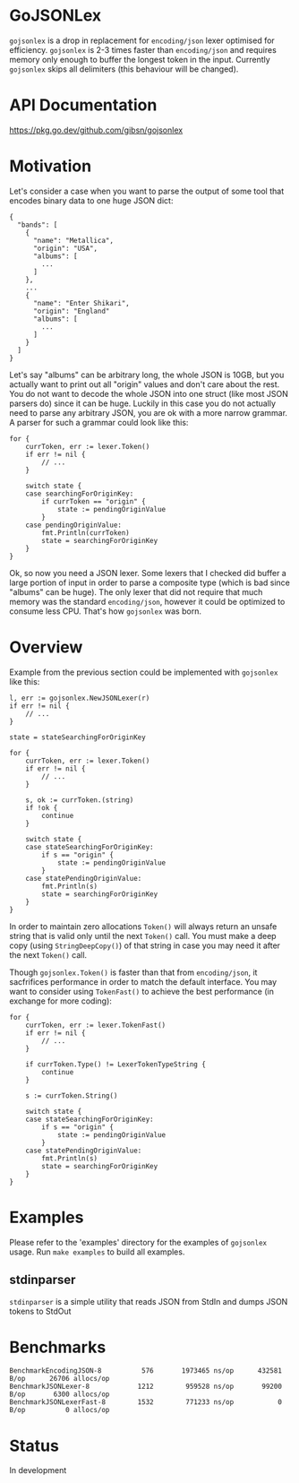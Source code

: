 # GoJSONLex

`gojsonlex` is a drop in replacement for `encoding/json` lexer optimised for efficiency. `gojsonlex` is 2-3 times
faster than `encoding/json` and requires memory only enough to buffer the longest token in the input. Currently
`gojsonlex` skips all delimiters (this behaviour will be changed).

# API Documentation

https://pkg.go.dev/github.com/gibsn/gojsonlex

# Motivation

Let's consider a case when you want to parse the output of some tool that encodes binary data to one huge JSON dict:
```
{
  "bands": [
    {
      "name": "Metallica",
      "origin": "USA",
      "albums": [
        ...
      ]
    },
    ...
    {
      "name": "Enter Shikari",
      "origin": "England"
      "albums": [
        ...
      ]
    }
  ]
}
```

Let's say "albums" can be arbitrary long, the whole JSON is 10GB, but you actually want to print out all "origin" values and don't care about the rest. You do not want to decode the whole JSON into one struct (like most JSON parsers do) since it can be huge. Luckily in this case you do not actually need to parse any arbitrary JSON, you are ok with a more narrow grammar. A parser for such a grammar could look like this:

```golang
for {
	currToken, err := lexer.Token()
	if err != nil {
		// ...
	}

	switch state {
	case searchingForOriginKey:
		if currToken == "origin" {
			state := pendingOriginValue
		}
	case pendingOriginValue:
		fmt.Println(currToken)
		state = searchingForOriginKey
	}
}
```

Ok, so now you need a JSON lexer. Some lexers that I checked did buffer a large portion of input in order to parse a composite type (which is bad since "albums" can be huge). The only lexer that did not require that much memory was the standard `encoding/json`, however it could be optimized to consume less CPU. That's how `gojsonlex` was born.

# Overview

Example from the previous section could be implemented with `gojsonlex` like this:
```golang
l, err := gojsonlex.NewJSONLexer(r)
if err != nil {
	// ...
}

state = stateSearchingForOriginKey

for {
	currToken, err := lexer.Token()
	if err != nil {
		// ...
	}
	
	s, ok := currToken.(string)
	if !ok {
		continue
	}

	switch state {
	case stateSearchingForOriginKey:
		if s == "origin" {
			state := pendingOriginValue
		}
	case statePendingOriginValue:
		fmt.Println(s)
		state = searchingForOriginKey
	}
}
```

In order to maintain zero allocations `Token()` will always return an unsafe string that is valid only until the next `Token()` call. You must make a deep copy (using `StringDeepCopy()`) of that string in case you may need it after the next `Token()` call.

Though `gojsonlex.Token()` is faster than that from `encoding/json`, it sacfrifices performance in order to match the default interface. You may want to consider using `TokenFast()` to achieve the best performance (in exchange for more coding):
```golang
for {
	currToken, err := lexer.TokenFast()
	if err != nil {
		// ...
	}
	
	if currToken.Type() != LexerTokenTypeString {
		continue
	}
	
	s := currToken.String()

	switch state {
	case stateSearchingForOriginKey:
		if s == "origin" {
			state := pendingOriginValue
		}
	case statePendingOriginValue:
		fmt.Println(s)
		state = searchingForOriginKey
	}
}
```

# Examples
Please refer to the 'examples' directory for the examples of `gojsonlex` usage. Run `make examples` to build all examples.

## stdinparser
`stdinparser` is a simple utility that reads JSON from StdIn and dumps JSON tokens to StdOut


# Benchmarks
```
BenchmarkEncodingJSON-8    	     576	   1973465 ns/op	  432581 B/op	   26706 allocs/op
BenchmarkJSONLexer-8       	    1212	    959528 ns/op	   99200 B/op	    6300 allocs/op
BenchmarkJSONLexerFast-8   	    1532	    771233 ns/op	       0 B/op	       0 allocs/op
```

# Status

In development
